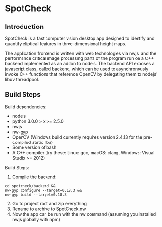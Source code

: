 # SpotCheck

## Introduction
SpotCheck is a fast computer vision desktop app designed to identify and quantify eliptical features in three-dimensional height maps.

The application frontend is written with web technologies via nwjs, and the performance critical image processing parts of the program run on a C++ backend implemented as an addon to nodejs. The backend API exposes a javascript class, called backend, which can be used to asynchronously invoke C++ functions that reference OpenCV by delegating them to nodejs' libuv threadpool.

## Build Steps
Build dependencies: 
 * nodejs
 * python 3.0.0 > x >= 2.5.0
 * nwjs
 * nw-gyp
 * OpenCV (Windows build currently requires version 2.4.13 for the pre-compiled static libs)
 * Some version of bash
 * A C++ compiler (try these: Linux: gcc, macOS: clang, Windows: Visual Studio >= 2012)
 
Build Steps:
 1. Compile the backend:
 ```
 cd spotcheck/backend &&
 nw-gyp configure --target=0.18.3 &&
 nw-gyp build --target=0.18.3
 ```
 2. Go to project root and zip everything
 3. Rename to archive to SpotCheck.nw
 4. Now the app can be run with the nw command (assuming you installed nwjs globally with npm)
